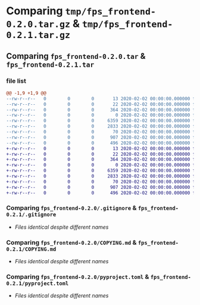 # Comparing `tmp/fps_frontend-0.2.0.tar.gz` & `tmp/fps_frontend-0.2.1.tar.gz`

## Comparing `fps_frontend-0.2.0.tar` & `fps_frontend-0.2.1.tar`

### file list

```diff
@@ -1,9 +1,9 @@
--rw-r--r--   0        0        0       13 2020-02-02 00:00:00.000000 fps_frontend-0.2.0/MANIFEST.in
--rw-r--r--   0        0        0       22 2020-02-02 00:00:00.000000 fps_frontend-0.2.0/fps_frontend/__init__.py
--rw-r--r--   0        0        0      364 2020-02-02 00:00:00.000000 fps_frontend-0.2.0/fps_frontend/main.py
--rw-r--r--   0        0        0        0 2020-02-02 00:00:00.000000 fps_frontend-0.2.0/fps_frontend/py.typed
--rw-r--r--   0        0        0     6359 2020-02-02 00:00:00.000000 fps_frontend-0.2.0/.gitignore
--rw-r--r--   0        0        0     2833 2020-02-02 00:00:00.000000 fps_frontend-0.2.0/COPYING.md
--rw-r--r--   0        0        0       70 2020-02-02 00:00:00.000000 fps_frontend-0.2.0/README.md
--rw-r--r--   0        0        0      907 2020-02-02 00:00:00.000000 fps_frontend-0.2.0/pyproject.toml
--rw-r--r--   0        0        0      496 2020-02-02 00:00:00.000000 fps_frontend-0.2.0/PKG-INFO
+-rw-r--r--   0        0        0       13 2020-02-02 00:00:00.000000 fps_frontend-0.2.1/MANIFEST.in
+-rw-r--r--   0        0        0       22 2020-02-02 00:00:00.000000 fps_frontend-0.2.1/fps_frontend/__init__.py
+-rw-r--r--   0        0        0      364 2020-02-02 00:00:00.000000 fps_frontend-0.2.1/fps_frontend/main.py
+-rw-r--r--   0        0        0        0 2020-02-02 00:00:00.000000 fps_frontend-0.2.1/fps_frontend/py.typed
+-rw-r--r--   0        0        0     6359 2020-02-02 00:00:00.000000 fps_frontend-0.2.1/.gitignore
+-rw-r--r--   0        0        0     2833 2020-02-02 00:00:00.000000 fps_frontend-0.2.1/COPYING.md
+-rw-r--r--   0        0        0       70 2020-02-02 00:00:00.000000 fps_frontend-0.2.1/README.md
+-rw-r--r--   0        0        0      907 2020-02-02 00:00:00.000000 fps_frontend-0.2.1/pyproject.toml
+-rw-r--r--   0        0        0      496 2020-02-02 00:00:00.000000 fps_frontend-0.2.1/PKG-INFO
```

### Comparing `fps_frontend-0.2.0/.gitignore` & `fps_frontend-0.2.1/.gitignore`

 * *Files identical despite different names*

### Comparing `fps_frontend-0.2.0/COPYING.md` & `fps_frontend-0.2.1/COPYING.md`

 * *Files identical despite different names*

### Comparing `fps_frontend-0.2.0/pyproject.toml` & `fps_frontend-0.2.1/pyproject.toml`

 * *Files identical despite different names*

